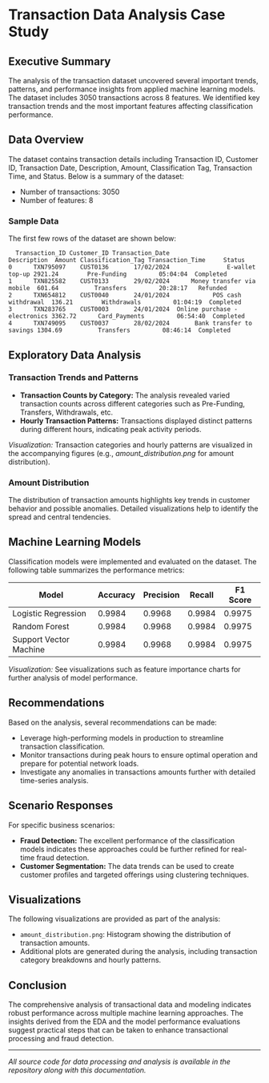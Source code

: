 # Transaction Data Analysis Case Study

## Executive Summary
The analysis of the transaction dataset uncovered several important trends, patterns, and performance insights from applied machine learning models. The dataset includes 3050 transactions across 8 features. We identified key transaction trends and the most important features affecting classification performance.

## Data Overview
The dataset contains transaction details including Transaction ID, Customer ID, Transaction Date, Description, Amount, Classification Tag, Transaction Time, and Status. Below is a summary of the dataset:

- Number of transactions: 3050
- Number of features: 8

### Sample Data
The first few rows of the dataset are shown below:

```
  Transaction_ID Customer_ID Transaction_Date                    Description  Amount Classification_Tag Transaction_Time     Status
0      TXN795097    CUST0136       17/02/2024                E-wallet top-up 2921.24        Pre-Funding         05:04:04  Completed
1      TXN825582    CUST0133       29/02/2024      Money transfer via mobile  601.64          Transfers         20:28:17   Refunded
2      TXN654812    CUST0040       24/01/2024            POS cash withdrawal  136.21        Withdrawals         01:04:19  Completed
3      TXN283765    CUST0003       24/01/2024  Online purchase - electronics 3362.72      Card_Payments         06:54:40  Completed
4      TXN749095    CUST0037       28/02/2024       Bank transfer to savings 1304.69          Transfers         08:46:14  Completed
```

## Exploratory Data Analysis
### Transaction Trends and Patterns
- **Transaction Counts by Category:** The analysis revealed varied transaction counts across different categories such as Pre-Funding, Transfers, Withdrawals, etc.
- **Hourly Transaction Patterns:** Transactions displayed distinct patterns during different hours, indicating peak activity periods.

*Visualization:* Transaction categories and hourly patterns are visualized in the accompanying figures (e.g., *amount_distribution.png* for amount distribution).

### Amount Distribution
The distribution of transaction amounts highlights key trends in customer behavior and possible anomalies. Detailed visualizations help to identify the spread and central tendencies.

## Machine Learning Models
Classification models were implemented and evaluated on the dataset. The following table summarizes the performance metrics:

| Model                   | Accuracy | Precision | Recall | F1 Score |
|-------------------------|----------|-----------|--------|----------|
| Logistic Regression     | 0.9984   | 0.9968    | 0.9984 | 0.9975   |
| Random Forest           | 0.9984   | 0.9968    | 0.9984 | 0.9975   |
| Support Vector Machine  | 0.9984   | 0.9968    | 0.9984 | 0.9975   |

*Visualization:* See visualizations such as feature importance charts for further analysis of model performance.

## Recommendations
Based on the analysis, several recommendations can be made:
- Leverage high-performing models in production to streamline transaction classification.
- Monitor transactions during peak hours to ensure optimal operation and prepare for potential network loads.
- Investigate any anomalies in transactions amounts further with detailed time-series analysis.

## Scenario Responses
For specific business scenarios:
- **Fraud Detection:** The excellent performance of the classification models indicates these approaches could be further refined for real-time fraud detection.
- **Customer Segmentation:** The data trends can be used to create customer profiles and targeted offerings using clustering techniques.

## Visualizations
The following visualizations are provided as part of the analysis:
- `amount_distribution.png`: Histogram showing the distribution of transaction amounts.
- Additional plots are generated during the analysis, including transaction category breakdowns and hourly patterns.

## Conclusion
The comprehensive analysis of transactional data and modeling indicates robust performance across multiple machine learning approaches. The insights derived from the EDA and the model performance evaluations suggest practical steps that can be taken to enhance transactional processing and fraud detection.

---
*All source code for data processing and analysis is available in the repository along with this documentation.*
